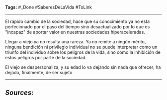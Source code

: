 **Tags:** #_Done 
#SaberesDeLaVida  #ToLink 
- - -
El rápido cambio de la sociedad, hace que su conocimiento ya no esta perfecionado por el paso del tiempo sino desactualizado por lo que es "incapaz" de aportar valor en nuestras sociedades hiperaceleradas.
 
 Llegar a viejo ya no resulta una rareza. Ya no remite a ningún mérito, ninguna bendición ni privilegio individual no se puede interpretar como un triunfo del individuo sobre los peligros de la vida, sino como la inhibición de estos peligros por parte de la sociedad. 

El viejo se despersonaliza, y su edad lo va dejando sin nada que ofrecer; ha dejado, finalmente, de ser sujeto.
- - - 
## ***Sources:***